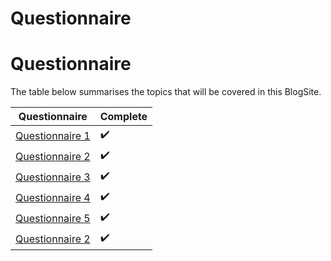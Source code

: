 # Questionnaire

# Questionnaire

The table below summarises the topics that will be covered in this BlogSite.

| Questionnaire | Complete |
| ------ | -------- |
| [Questionnaire 1](https://ashine-dissanayake.github.io/2023/05/21/q1.html) | ✔️ |
| [Questionnaire 2](https://ashine-dissanayake.github.io/2023/05/08/deployment.html) | ✔️ |
| [Questionnaire 3](2023-05-09-neural_net.md) | ✔️ |
| [Questionnaire 4](https://ashine-dissanayake.github.io/2023/05/09/NLP.html) | ✔️ |
| [Questionnaire 5](2023-05-10-nn_model.md) | ✔️ |
| [Questionnaire 2]([2023-05-08-deployment.md](https://ashine-dissanayake.github.io/2023/05/08/deployment.html)) | ✔️ |
